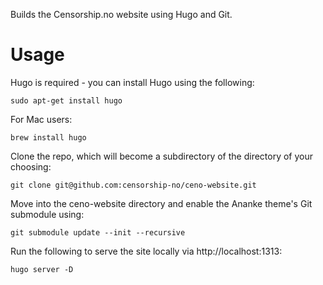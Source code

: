 Builds the Censorship.no website using Hugo and Git.

# Usage 
Hugo is required - you can install Hugo using the following:

`sudo apt-get install hugo`

For Mac users:

`brew install hugo`

Clone the repo, which will become a subdirectory of the directory of your choosing:

`git clone git@github.com:censorship-no/ceno-website.git`

Move into the ceno-website directory and enable the Ananke theme's Git submodule using:

`git submodule update --init --recursive`

Run the following to serve the site locally via http://localhost:1313:

`hugo server -D`
